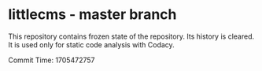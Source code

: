 # littlecms - master branch

This repository contains frozen state of the repository.
Its history is cleared. It is used only for static code
analysis with Codacy.

Commit Time: 1705472757